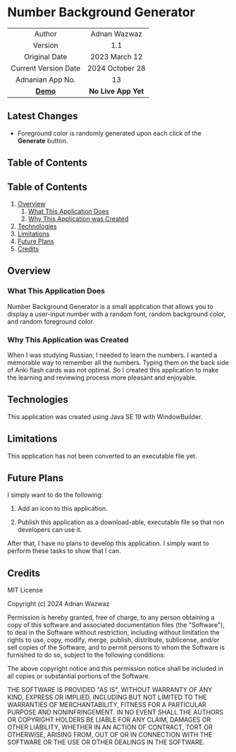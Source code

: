 # Number Background Generator

|                                                         |                     |
|:-------------------------------------------------------:|:-------------------:|
|                          Author                         |     Adnan Wazwaz    |
|                         Version                         |         1.1         |
|                      Original Date                      |    2023 March 12    |
|                   Current Version Date                  |   2024 October 28   |
|                     Adnanian App No.                    |          13         |
| [**Demo**](https://www.youtube.com/watch?v=nzVl_3m588w) | **No Live App Yet** |

## Latest Changes

- Foreground color is randomly generated upon each click of the **Generate**
button.

## Table of Contents

## Table of Contents

1. [Overview](#overview)
    1. [What This Application Does](#what-this-application-does)
    2. [Why This Application was Created](#why-this-application-was-created)
2. [Technologies](#technologies)
3. [Limitations](#limitations)
4. [Future Plans](#future-plans)
5. [Credits](#credits)

## Overview

### What This Application Does

Number Background Generator is a small application that allows you to display
a user-input number with a random font, random background color, and random
foreground color.

### Why This Application was Created

When I was studying Russian, I needed to learn the numbers. I wanted a memorable
way to remember all the numbers. Typing them on the back side of Anki flash
cards was not optimal. So I created this application to make the learning and
reviewing process more pleasant and enjoyable.

## Technologies

This application was created using Java SE 19 with WindowBuilder.

## Limitations

This application has not been converted to an executable file yet.

## Future Plans

I simply want to do the following:

1. Add an icon to this application.

2. Publish this application as a download-able, executable file so that
non developers can use it.

After that, I have no plans to develop this application. I simply want to
perform these tasks to show that I can.

## Credits
MIT License

Copyright (c) 2024 Adnan Wazwaz

Permission is hereby granted, free of charge, to any person obtaining a copy
of this software and associated documentation files (the "Software"), to deal
in the Software without restriction, including without limitation the rights
to use, copy, modify, merge, publish, distribute, sublicense, and/or sell
copies of the Software, and to permit persons to whom the Software is
furnished to do so, subject to the following conditions:

The above copyright notice and this permission notice shall be included in all
copies or substantial portions of the Software.

THE SOFTWARE IS PROVIDED "AS IS", WITHOUT WARRANTY OF ANY KIND, EXPRESS OR
IMPLIED, INCLUDING BUT NOT LIMITED TO THE WARRANTIES OF MERCHANTABILITY,
FITNESS FOR A PARTICULAR PURPOSE AND NONINFRINGEMENT. IN NO EVENT SHALL THE
AUTHORS OR COPYRIGHT HOLDERS BE LIABLE FOR ANY CLAIM, DAMAGES OR OTHER
LIABILITY, WHETHER IN AN ACTION OF CONTRACT, TORT OR OTHERWISE, ARISING FROM,
OUT OF OR IN CONNECTION WITH THE SOFTWARE OR THE USE OR OTHER DEALINGS IN THE
SOFTWARE.
